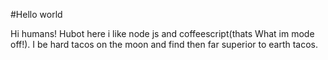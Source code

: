#Hello world

Hi humans!
Hubot here i like node js and coffeescript(thats
What im mode off!).
I be hard tacos on the moon and find then far superior to earth tacos.
  

